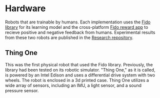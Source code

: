 # Hardware

Robots that are trainable by humans. Each implementation uses the [Fido library](https://github.com/FidoProject/Fido) for its learning model and the cross-platform [Fido reward app](https://github.com/FidoProject/RewardApp) to recieve positive and negative feedback from humans. Experimental results from these two robots are published in the [Research repository](https://github.com/FidoProject/Research).

## Thing One

This was the first physical robot that used the Fido library. Previously, the library had been tested on its robotic simulator. "Thing One," as it is called, is powered by an Intel Edison and uses a differential drive system with two wheels. The robot is enclosed in a 3d printed case. Thing One utilizes a wide array of sensors, including an IMU, a light sensor, and a sound pressure sensor.
